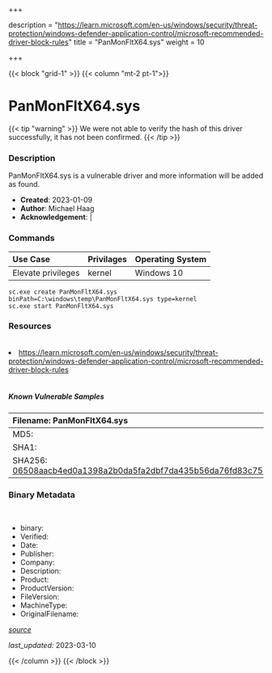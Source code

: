 +++

description = "https://learn.microsoft.com/en-us/windows/security/threat-protection/windows-defender-application-control/microsoft-recommended-driver-block-rules"
title = "PanMonFltX64.sys"
weight = 10

+++


{{< block "grid-1" >}}
{{< column "mt-2 pt-1">}}




# PanMonFltX64.sys 


{{< tip "warning" >}}
We were not able to verify the hash of this driver successfully, it has not been confirmed.
{{< /tip >}}




### Description


PanMonFltX64.sys is a vulnerable driver and more information will be added as found.


- **Created**: 2023-01-09
- **Author**: Michael Haag
- **Acknowledgement**:  | [](https://twitter.com/)

### Commands

| Use Case | Privilages | Operating System | 
|:---- | ---- | ---- |
| Elevate privileges | kernel | Windows 10 |

```
sc.exe create PanMonFltX64.sys binPath=C:\windows\temp\PanMonFltX64.sys type=kernel
sc.exe start PanMonFltX64.sys
```

### Resources
<br>


<li><a href=" https://learn.microsoft.com/en-us/windows/security/threat-protection/windows-defender-application-control/microsoft-recommended-driver-block-rules"> https://learn.microsoft.com/en-us/windows/security/threat-protection/windows-defender-application-control/microsoft-recommended-driver-block-rules</a></li>


<br>


##### Known Vulnerable Samples

| Filename: PanMonFltX64.sys |
|:---- |
|MD5: <a href="https://www.virustotal.com/gui/file/{&#39;Filename&#39;: &#39;PanMonFltX64.sys&#39;, &#39;MD5&#39;: &#39;&#39;, &#39;SHA1&#39;: &#39;&#39;, &#39;SHA256&#39;: &#39;06508aacb4ed0a1398a2b0da5fa2dbf7da435b56da76fd83c759a50a51c75caf&#39;}"></a>|
|SHA1: <a href="https://www.virustotal.com/gui/file/{&#39;Filename&#39;: &#39;PanMonFltX64.sys&#39;, &#39;MD5&#39;: &#39;&#39;, &#39;SHA1&#39;: &#39;&#39;, &#39;SHA256&#39;: &#39;06508aacb4ed0a1398a2b0da5fa2dbf7da435b56da76fd83c759a50a51c75caf&#39;}"></a>|
|SHA256: <a href="https://www.virustotal.com/gui/file/{&#39;Filename&#39;: &#39;PanMonFltX64.sys&#39;, &#39;MD5&#39;: &#39;&#39;, &#39;SHA1&#39;: &#39;&#39;, &#39;SHA256&#39;: &#39;06508aacb4ed0a1398a2b0da5fa2dbf7da435b56da76fd83c759a50a51c75caf&#39;}">06508aacb4ed0a1398a2b0da5fa2dbf7da435b56da76fd83c759a50a51c75caf</a>|




### Binary Metadata
<br>

- binary: 
- Verified: 
- Date: 
- Publisher: 
- Company: 
- Description: 
- Product: 
- ProductVersion: 
- FileVersion: 
- MachineType: 
- OriginalFilename: 

[*source*](https://github.com/magicsword-io/LOLDrivers/tree/main/yaml/panmonfltx64.sys.yml)

*last_updated:* 2023-03-10


{{< /column >}}
{{< /block >}}
